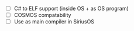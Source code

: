 - [ ] C# to ELF support (inside OS + as OS program)
- [ ] COSMOS compatability
- [ ] Use as main compiler in SiriusOS
